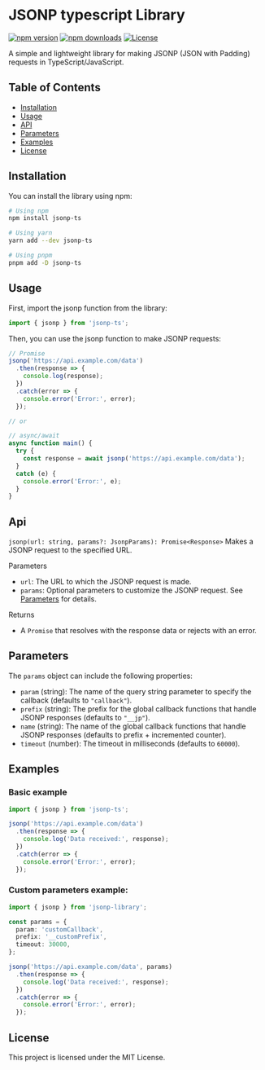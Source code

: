 # JSONP typescript Library

[![npm version][npm-version-src]][npm-version-href]
[![npm downloads][npm-downloads-src]][npm-downloads-href]
[![License][license-src]][license-href]


A simple and lightweight library for making JSONP (JSON with Padding) requests in TypeScript/JavaScript.

## Table of Contents

- [Installation](#installation)
- [Usage](#usage)
- [API](#api)
- [Parameters](#parameters)
- [Examples](#examples)
- [License](#license)

## Installation

You can install the library using npm:

```bash
# Using npm
npm install jsonp-ts

# Using yarn
yarn add --dev jsonp-ts

# Using pnpm
pnpm add -D jsonp-ts

```

## Usage

First, import the jsonp function from the library:

```typescript
import { jsonp } from 'jsonp-ts';

```
Then, you can use the jsonp function to make JSONP requests:


```typescript
// Promise
jsonp('https://api.example.com/data')
  .then(response => {
    console.log(response);
  })
  .catch(error => {
    console.error('Error:', error);
  });

// or

// async/await
async function main() {
  try {
    const response = await jsonp('https://api.example.com/data');
  }
  catch (e) {
    console.error('Error:', e);
  }
}
```
## Api

`jsonp(url: string, params?: JsonpParams): Promise<Response>`
Makes a JSONP request to the specified URL.

Parameters
- `url`: The URL to which the JSONP request is made.
- `params`: Optional parameters to customize the JSONP request. See [Parameters](#parameters) for details.

Returns
- A `Promise` that resolves with the response data or rejects with an error.

## Parameters
The `params` object can include the following properties:

- `param` (string): The name of the query string parameter to specify the callback (defaults to `"callback"`).
- `prefix` (string): The prefix for the global callback functions that handle JSONP responses (defaults to `"__jp"`).
- `name` (string): The name of the global callback functions that handle JSONP responses (defaults to prefix + incremented counter).
- `timeout` (number): The timeout in milliseconds (defaults to `60000`).

## Examples


### Basic example

```typescript
import { jsonp } from 'jsonp-ts';

jsonp('https://api.example.com/data')
  .then(response => {
    console.log('Data received:', response);
  })
  .catch(error => {
    console.error('Error:', error);
  });

```

### Custom parameters example:

```typescript
import { jsonp } from 'jsonp-library';

const params = {
  param: 'customCallback',
  prefix: '__customPrefix',
  timeout: 30000,
};

jsonp('https://api.example.com/data', params)
  .then(response => {
    console.log('Data received:', response);
  })
  .catch(error => {
    console.error('Error:', error);
  });
```

## License

 This project is licensed under the MIT License.

<!-- Badges -->
[npm-version-src]: https://img.shields.io/npm/v/nuxt3-gtm/latest.svg?style=flat&colorA=18181B&colorB=28CF8D
[npm-version-href]: https://npmjs.com/package/nuxt3-gtm

[npm-downloads-src]: https://img.shields.io/npm/dm/nuxt3-gtm.svg?style=flat&colorA=18181B&colorB=28CF8D
[npm-downloads-href]: https://npmjs.com/package/nuxt3-gtm

[license-src]: https://img.shields.io/npm/l/nuxt3-gtm.svg?style=flat&colorA=18181B&colorB=28CF8D
[license-href]: https://npmjs.com/package/nuxt3-gtm
